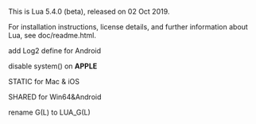 
This is Lua 5.4.0 (beta), released on 02 Oct 2019.

For installation instructions, license details, and
further information about Lua, see doc/readme.html.


add Log2 define for Android

disable system() on __APPLE__

STATIC for Mac & iOS

SHARED for Win64&Android

rename G(L) to LUA_G(L)